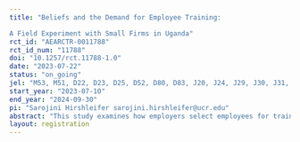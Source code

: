 ```yaml
---
title: "Beliefs and the Demand for Employee Training:
A Field Experiment with Small Firms in Uganda"
rct_id: "AEARCTR-0011788"
rct_id_num: "11788"
doi: "10.1257/rct.11788-1.0"
date: "2023-07-22"
status: "on_going"
jel: "M53, M51, D22, D23, D25, D52, D80, D83, J20, J24, J29, J30, J31, J46, J63, L20, L26"
start_year: "2023-07-10"
end_year: "2024-09-30"
pi: "Sarojini Hirshleifer sarojini.hirshleifer@ucr.edu"
abstract: "This study examines how employers select employees for training and employee demand for training. We incentive-compatibly elicit employers' beliefs about which of their employees it would be socially optimal to train, as well as employers' preferences over which of their employees they choose to train. We will then investigate if employers' selection of workers is individually rational or driven by behavioral biases. Finally, we will measure employees' self-selection into training and its alignment with employers' selections. To ensure incentive compatibility of employer and employee choices, we provide employees from a sample of metalworking SMEs in Kampala, Uganda, with a free, high-quality skills training. In addition, we conduct practical skills tests to measure employee metal working skills before and after training."
layout: registration
---
```


